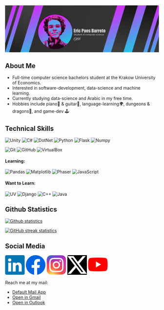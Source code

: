 ![A banner showing an image of Eric Paes Barreto in front of a background](GithubBanner.png)</br>

## About Me

* Full-time computer science bachelors student at the Krakow University of Economics.</br>
* Interested in software-development, data-science and machine learning.</br>
* Currently studying data-science and Arabic in my free time.</br>
* Hobbies include piano🎹 & guitar🎸, language-learning🌍, dungeons & dragons🎲, and game-dev 🕹️</br>

## Technical Skills

![Unity][unity-badge]
![C#][cs-badge]
![DotNet][dotnet-badge]
![Python][py-badge]
![Flask][flask-badge]
![Numpy][numpy-badge]
</br>

![Git][git-badge]
![GitHub][github-badge]
![VirtualBox][vbox-badge]

#### Learning:
![Pandas][pandas-Badge]
![Matplotlib][mlp-badge]
![Phaser][phaser-badge]
![JavaScript][js-badge]

#### Want to Learn:
![UV][uv-badge]
![Django][django-badge]
![C++][cpp-badge]
![Java][java-badge]

## Github Statistics

[![Github statistics][github-stats]](https://github.com/EricPaesBarreto)

[![GitHub streak statistics][github-streak-stats]](https://github.com/EricPaesBarreto)


[cs-badge]: https://img.shields.io/badge/Code-CSharp-informational?style=flat&logo=csharp&color=512BD4
[py-badge]: https://img.shields.io/badge/Code-Python-informational?style=flat&logo=python&color=3776AB
[unity-badge]: https://img.shields.io/badge/Gaming-Unity-informational?style=flat&logo=unity&color=FFFFFF
[dotnet-badge]: https://img.shields.io/badge/Framework-DotNet-informational?style=flat&logo=.net&color=512BD4
[flask-badge]: https://img.shields.io/badge/Framework-Flask-informational?style=flat&logo=flask&color=3BABC3
[numpy-badge]: https://img.shields.io/badge/Library-Numpy-informational?style=flat&logo=numpy&color=013243


[git-badge]: https://img.shields.io/badge/Tools-Git-informational?style=flat&logo=git&color=F05032
[github-badge]: https://img.shields.io/badge/Tools-Github-informational?style=flat&logo=github&color=181717
[vbox-badge]: https://img.shields.io/badge/Tools-VirtualBox-informational?style=flat&logo=virtualbox&color=2F61B4


[pandas-Badge]: https://img.shields.io/badge/Library-Pandas-informational?style=flat&logo=pandas&color=150458
[mlp-badge]: https://img.shields.io/badge/Library-Matplotlib-informational?style=flat&logo=matplotlib&color=88C46C
[uv-badge]: https://img.shields.io/badge/Library-UV-informational?style=flat&logo=uv&color=DE5FE9
[phaser-badge]: https://img.shields.io/badge/Framework-Phaser-informational?style=flat&logo=phaser&color=1f0823
[js-badge]: https://img.shields.io/badge/Code-JavaScript-informational?style=flat&logo=javascript&color=F7DF1E


[django-badge]: https://img.shields.io/badge/Framework-Django-informational?style=flat&logo=django&color=092E20
[cpp-badge]: https://img.shields.io/badge/Code-C++-informational?style=flat&logo=cplusplus&color=00599C
[java-badge]: https://img.shields.io/badge/Code-Java-informational?style=flat&logo=java&color=00599C


[github-stats]: https://github-readme-stats.vercel.app/api?username=EricPaesBarreto&theme=ambient_gradient
[github-streak-stats]: https://github-readme-streak-stats.herokuapp.com/?user=EricPaesBarreto&theme=ambient_gradient

## Social Media

[![Linkedin logo](https://github.com/CLorant/readme-social-icons/raw/main/large/filled/linkedin.svg)][linkedin-link]
[![Facebook logo](https://github.com/CLorant/readme-social-icons/raw/main/large/filled/facebook.svg)][facebook-link]
[![Instagram logo](https://github.com/CLorant/readme-social-icons/raw/main/large/filled/instagram.svg)][instagram-link]
[![X logo](https://github.com/CLorant/readme-social-icons/raw/main/large/filled/twitter-x.svg)][x-link]
[![Youtube logo](https://github.com/CLorant/readme-social-icons/raw/main/large/filled/youtube.svg)][youtube-link]</br>
<p>Reach me at my mail:</p>
<ul>
  <li><a href="mailto:ericpaesbarreto.researcher@outlook.com?subject=Hello%20Eric&body=Dear%20Eric%20Barreto%2C%0A%0A">Default Mail App</a></li>
  <li><a href="https://mail.google.com/mail/?view=cm&fs=1&to=ericpaesbarreto.researcher@outlook.com&su=Hello%20Eric&body=Dear%20Eric%20Barreto%2C%0A%0A" target="_blank">Open in Gmail</a></li>
  <li><a href="https://outlook.live.com/owa/?path=/mail/action/compose&to=ericpaesbarreto.researcher@outlook.com&subject=Hello%20Eric&body=Dear%20Eric%20Barreto%2C%0A%0A" target="_blank">Open in Outlook</a></li>
</ul>



[linkedin-link]: https://www.linkedin.com/in/eric-paes-barreto/
[facebook-link]: https://www.facebook.com/EricPaesBarreto/
[instagram-link]: https://www.instagram.com/ericpaesbarreto/
[x-link]: https://x.com/ep_barreto
[youtube-link]: https://www.youtube.com/@ericbarretopaes
